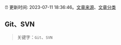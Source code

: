 :alarm_clock: 更新时间: 2023-07-11 18:36:46。[文章来源](/README.md)、[文章分类](/TAGS.md)

## Git、SVN


> 关键字：`Git`、`SVN`



